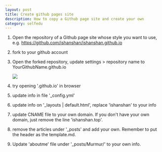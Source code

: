 ```yaml
---
layout: post
title: Create github pages site
description: How to copy a Github page site and create your own 
category: selfedu
---
```


1. Open the repository of a Github page site whose style you want to use, e.g. https://github.com/ishanshan/ishanshan.github.io
2. fork to your github account
3. Open the forked repository, update settings > repository name to YourGithubName.github.io
	
	![](https://guides.github.com/features/pages/create-new-repo-screen.png)
	
4. try opening '<your github name>.github.io' in browser
5. update info in file '_config.yml'
6. update info on '_layouts | default.html', replace 'ishanshan' to your info
7. update CNAME file to your own domain. If you don't have your own domain, just remove the line 'ishanshan.top'.
8. remove the articles under '_posts' and add your own. Remember to put the header as the template.md.
9. Update 'aboutme' file under '_posts/Murmur/' to your own info.
